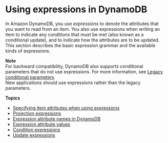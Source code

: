 # Using expressions in DynamoDB<a name="Expressions"></a>

In Amazon DynamoDB, you use *expressions* to denote the attributes that you want to read from an item\. You also use expressions when writing an item to indicate any conditions that must be met \(also known as a conditional update\), and to indicate how the attributes are to be updated\. This section describes the basic expression grammar and the available kinds of expressions\.

**Note**  
For backward compatibility, DynamoDB also supports conditional parameters that do not use expressions\. For more information, see [Legacy conditional parameters](LegacyConditionalParameters.md)\.  
New applications should use expressions rather than the legacy parameters\.

**Topics**
+ [Specifying item attributes when using expressions](Expressions.Attributes.md)
+ [Projection expressions](Expressions.ProjectionExpressions.md)
+ [Expression attribute names in DynamoDB](Expressions.ExpressionAttributeNames.md)
+ [Expression attribute values](Expressions.ExpressionAttributeValues.md)
+ [Condition expressions](Expressions.ConditionExpressions.md)
+ [Update expressions](Expressions.UpdateExpressions.md)